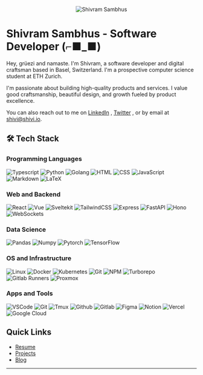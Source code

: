 <p align="center">
	<img src="https://www.shivi.io/banner.png" alt="Shivram Sambhus"/>
</p>

# Shivram Sambhus - Software Developer (⌐■_■)

Hey, grüezi and namaste. I'm Shivram, a software developer and digital craftsman based in Basel, Switzerland. I'm a prospective computer science student at ETH Zurich.

I'm passionate about building high-quality products and services. I value good craftsmanship, beautiful design, and growth fueled by product excellence.

You can also reach out to me on [LinkedIn](https://www.linkedin.com) , [Twitter](https://twitter.com) , or by email at [shivi@shivi.io](mailto:shivi@shivi.io).

## 🛠 Tech Stack

### Programming Languages
![Typescript](https://img.shields.io/badge/-Typescript-3178c6?style=flat-square&logo=typescript&logoColor=white)
![Python](https://img.shields.io/badge/-Python-3776AB?style=flat-square&logo=python&logoColor=white)
![Golang](https://img.shields.io/badge/-Golang-00ADD8?style=flat-square&logo=go&logoColor=white)
![HTML](https://img.shields.io/badge/-HTML-E34F26?style=flat-square&logo=html5&logoColor=white)
![CSS](https://img.shields.io/badge/-CSS-1572B6?style=flat-square&logo=css3&logoColor=white)
![JavaScript](https://img.shields.io/badge/-JavaScript-F7DF1E?style=flat-square&logo=javascript&logoColor=black)
![Markdown](https://img.shields.io/badge/-Markdown-000000?style=flat-square&logo=markdown&logoColor=white)
![LaTeX](https://img.shields.io/badge/-LaTeX-008080?style=flat-square&logo=latex&logoColor=white)

### Web and Backend
![React](https://img.shields.io/badge/-React-61DAFB?style=flat-square&logo=react&logoColor=black)
![Vue](https://img.shields.io/badge/-Vue-4FC08D?style=flat-square&logo=vue.js&logoColor=white)
![Sveltekit](https://img.shields.io/badge/-Sveltekit-FF3E00?style=flat-square&logo=svelte&logoColor=white)
![TailwindCSS](https://img.shields.io/badge/-TailwindCSS-38B2AC?style=flat-square&logo=tailwind-css&logoColor=white)
![Express](https://img.shields.io/badge/-Express-000000?style=flat-square&logo=express&logoColor=white)
![FastAPI](https://img.shields.io/badge/-FastAPI-009688?style=flat-square&logo=fastapi&logoColor=white)
![Hono](https://img.shields.io/badge/-Hono-00897B?style=flat-square&logo=hono&logoColor=white)
![WebSockets](https://img.shields.io/badge/-WebSockets-333333?style=flat-square&logo=websocket&logoColor=white)

### Data Science
![Pandas](https://img.shields.io/badge/-Pandas-150458?style=flat-square&logo=pandas&logoColor=white)
![Numpy](https://img.shields.io/badge/-Numpy-013243?style=flat-square&logo=numpy&logoColor=white)
![Pytorch](https://img.shields.io/badge/-Pytorch-EE4C2C?style=flat-square&logo=pytorch&logoColor=white)
![TensorFlow](https://img.shields.io/badge/-TensorFlow-FF6F00?style=flat-square&logo=tensorflow&logoColor=white)

### OS and Infrastructure
![Linux](https://img.shields.io/badge/-Linux-FCC624?style=flat-square&logo=linux&logoColor=black)
![Docker](https://img.shields.io/badge/-Docker-2496ED?style=flat-square&logo=docker&logoColor=white)
![Kubernetes](https://img.shields.io/badge/-Kubernetes-326CE5?style=flat-square&logo=kubernetes&logoColor=white)
![Git](https://img.shields.io/badge/-Git-F05032?style=flat-square&logo=git&logoColor=white)
![NPM](https://img.shields.io/badge/-NPM-CB3837?style=flat-square&logo=npm&logoColor=white)
![Turborepo](https://img.shields.io/badge/-Turborepo-00BFFF?style=flat-square&logo=turborepo&logoColor=white)
![Gitlab Runners](https://img.shields.io/badge/-Gitlab%20Runners-FC6D26?style=flat-square&logo=gitlab&logoColor=white)
![Proxmox](https://img.shields.io/badge/-Proxmox-E57000?style=flat-square&logo=proxmox&logoColor=white)

### Apps and Tools
![VSCode](https://img.shields.io/badge/-VSCode-007ACC?style=flat-square&logo=visual-studio-code&logoColor=white)
![Git](https://img.shields.io/badge/-Git-F05032?style=flat-square&logo=git&logoColor=white)
![Tmux](https://img.shields.io/badge/-Tmux-1BB91F?style=flat-square&logo=tmux&logoColor=white)
![Github](https://img.shields.io/badge/-Github-181717?style=flat-square&logo=github&logoColor=white)
![Gitlab](https://img.shields.io/badge/-Gitlab-FC6D26?style=flat-square&logo=gitlab&logoColor=white)
![Figma](https://img.shields.io/badge/-Figma-F24E1E?style=flat-square&logo=figma&logoColor=white)
![Notion](https://img.shields.io/badge/-Notion-000000?style=flat-square&logo=notion&logoColor=white)
![Vercel](https://img.shields.io/badge/-Vercel-000000?style=flat-square&logo=vercel&logoColor=white)
![Google Cloud](https://img.shields.io/badge/-Google%20Cloud-4285F4?style=flat-square&logo=google-cloud&logoColor=white)


## Quick Links
- [Resume](https://www.shivi.io/resume)
- [Projects](https://www.shivi.io/projects)
- [Blog](https://www.shivi.io/blog)

---
